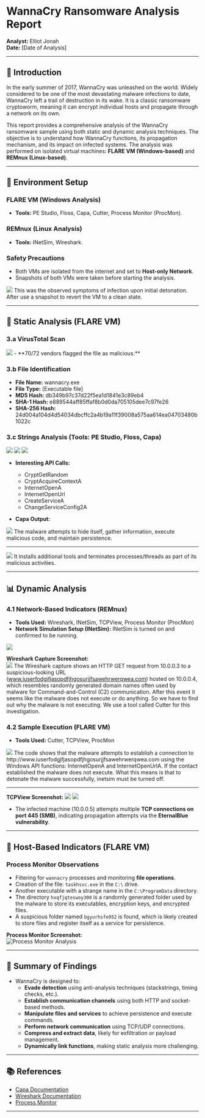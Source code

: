 # WannaCry Ransomware Analysis Report

**Analyst:** Elliot Jonah  
**Date:** [Date of Analysis]

---

## 📌 Introduction
In the early summer of 2017, WannaCry was unleashed on the world. Widely considered to be one of the most devastating malware infections to date, WannaCry left a trail of destruction in its wake. It is a classic ransomware cryptoworm, meaning it can encrypt individual hosts and propagate through a network on its own.  

This report provides a comprehensive analysis of the WannaCry ransomware sample using both static and dynamic analysis techniques. The objective is to understand how WannaCry functions, its propagation mechanism, and its impact on infected systems. The analysis was performed on isolated virtual machines: **FLARE VM (Windows-based)** and **REMnux (Linux-based)**.

---

## 🔧 Environment Setup
### FLARE VM (Windows Analysis)
- **Tools:** PE Studio, Floss, Capa, Cutter, Process Monitor (ProcMon).

### REMnux (Linux Analysis)
- **Tools:** INetSim, Wireshark.

### Safety Precautions
- Both VMs are isolated from the internet and set to **Host-only Network**.
- Snapshots of both VMs were taken before starting the analysis.

<img src = https://github.com/elliotjonah/Ransomware-Analysis-in-a-Safe-Environment/blob/adb13e9cfaba8a3fc53b82b770a4f5afd921a68d/Screenshot%202025-03-13%20131536.png>
This was the observed symptoms of infection upon initial detonation. After use a snapshot to revert the VM to a clean state.

---

## 📂 Static Analysis (FLARE VM)
### 3.a VirusTotal Scan
<img src = https://github.com/elliotjonah/Ransomware-Analysis-in-a-Safe-Environment/blob/adb13e9cfaba8a3fc53b82b770a4f5afd921a68d/Screenshot%202025-03-13%20170616.png>
- **70/72 vendors flagged the file as malicious.**

### 3.b File Identification
- **File Name:** wannacry.exe  
- **File Type:** [Executable file]  
- **MD5 Hash:** db349b97c37d22f5ea1d1841e3c89eb4  
- **SHA-1 Hash:** e889544aff85ffaf8b0d0da705105dee7c97fe26  
- **SHA-256 Hash:** 24d004a104d4d54034dbcffc2a4b19a11f39008a575aa614ea04703480b1022c

### 3.c Strings Analysis (Tools: PE Studio, Floss, Capa)

<img src = https://github.com/elliotjonah/Ransomware-Analysis-in-a-Safe-Environment/blob/b98aca996f40e3021134c257a58a72ba4e560a1b/Screenshot%202025-03-14%20004626.png>
<img src = https://github.com/elliotjonah/Ransomware-Analysis-in-a-Safe-Environment/blob/b98aca996f40e3021134c257a58a72ba4e560a1b/Screenshot%202025-03-14%20004836.png>
<img src = https://github.com/elliotjonah/Ransomware-Analysis-in-a-Safe-Environment/blob/b98aca996f40e3021134c257a58a72ba4e560a1b/Screenshot%202025-03-14%20004852.png >

- **Interesting API Calls:**  
  - CryptGetRandom  
  - CryptAcquireContextA  
  - InternetOpenA  
  - InternetOpenUrl  
  - CreateServiceA  
  - ChangeServiceConfig2A

- **Capa Output:**
<img src = https://github.com/elliotjonah/Ransomware-Analysis-in-a-Safe-Environment/blob/b98aca996f40e3021134c257a58a72ba4e560a1b/Screenshot%202025-03-14%20001758.png>
The malware attempts to hide itself, gather information, execute malicious code, and maintain persistence.


---
<img src = https://github.com/elliotjonah/Ransomware-Analysis-in-a-Safe-Environment/blob/b98aca996f40e3021134c257a58a72ba4e560a1b/Screenshot%202025-03-14%20001845.png>
It installs additional tools and terminates processes/threads as part of its malicious activities.
 

---

## 📊 Dynamic Analysis
### 4.1 Network-Based Indicators (REMnux)
- **Tools Used:** Wireshark, INetSim, TCPView, Process Monitor (ProcMon)
- **Network Simulation Setup (INetSim):** INetSim is turned on and confirmed to be running.
<img src = https://github.com/elliotjonah/Ransomware-Analysis-in-a-Safe-Environment/blob/b98aca996f40e3021134c257a58a72ba4e560a1b/Screenshot%202025-03-14%20123126.png>

**Wireshark Capture Screenshot:**  
<img src = https://github.com/elliotjonah/Ransomware-Analysis-in-a-Safe-Environment/blob/b98aca996f40e3021134c257a58a72ba4e560a1b/Screenshot%202025-03-18%20173538.png>
The Wireshark capture shows an HTTP GET request from 10.0.0.3 to a suspicious-looking URL (www.iuserfodgjfjasopdfjhgosurjjfsawehrwerqwea.com) hosted on 10.0.0.4, which resembles randomly generated domain names often used by malware for Command-and-Control (C2) communication.
After this event it seems like the malware does not execute or do anything. So we have to find out why the malware is not executing. We use a tool called Cutter for this investigation.

### 4.2 Sample Execution (FLARE VM)
- **Tools Used:** Cutter, TCPView, ProcMon
<img src = https://github.com/elliotjonah/Ransomware-Analysis-in-a-Safe-Environment/blob/b98aca996f40e3021134c257a58a72ba4e560a1b/Screenshot%202025-03-14%20122231.png>
The code shows that the malware attempts to establish a connection to http://www.iuserfodgjfjasopdfjhgosurjjfsawehrwerqwea.com using the Windows API functions: InternetOpenA and InternetOpenUrlA. If the contact established the malware does not execute.
What this means is that to detonate the malware successfully, inetsim must be turned off.



---
**TCPView Screenshot:** 
<img src = https://github.com/elliotjonah/Ransomware-Analysis-in-a-Safe-Environment/blob/b98aca996f40e3021134c257a58a72ba4e560a1b/Screenshot%202025-03-14%20021709.png>
<img src = https://github.com/elliotjonah/Ransomware-Analysis-in-a-Safe-Environment/blob/b98aca996f40e3021134c257a58a72ba4e560a1b/Screenshot%202025-03-14%20021725.png>
- The infected machine (10.0.0.5) attempts multiple **TCP connections on port 445 (SMB)**, indicating propagation attempts via the **EternalBlue vulnerability**.


---

## 📝 Host-Based Indicators (FLARE VM)
### Process Monitor Observations
- Filtering for `wannacry` processes and monitoring **file operations**.
- Creation of the file: `taskhsvc.exe` in the `C:\` drive.
- Another executable with a strange name in the `C:\ProgramData` directory.
- The directory `hxqfjqteswoy300` is a randomly generated folder used by the malware to store its executables, encryption keys, and encrypted files.
- A suspicious folder named `bgyurhsfe952` is found, which is likely created to store files and register itself as a service for persistence.

**Process Monitor Screenshot:**  
![Process Monitor Analysis](./images/procmon_analysis.png)

---

## 🔐 Summary of Findings
- WannaCry is designed to:
  - **Evade detection** using anti-analysis techniques (stackstrings, timing checks, etc.).
  - **Establish communication channels** using both HTTP and socket-based methods.
  - **Manipulate files and services** to achieve persistence and execute commands.
  - **Perform network communication** using TCP/UDP connections.
  - **Compress and extract data**, likely for exfiltration or payload management.
  - **Dynamically link functions**, making static analysis more challenging.

---

## 📚 References
- [Capa Documentation](https://github.com/mandiant/capa)
- [Wireshark Documentation](https://www.wireshark.org/docs/)
- [Process Monitor](https://learn.microsoft.com/en-us/sysinternals/downloads/procmon)

---

